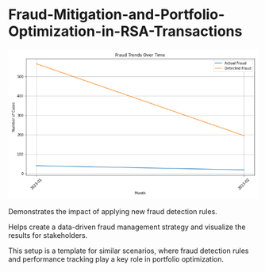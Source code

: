 # Fraud-Mitigation-and-Portfolio-Optimization-in-RSA-Transactions

![alt text](https://github.com/gaptab/Fraud-Mitigation-and-Portfolio-Optimization-in-RSA-Transactions/blob/main/Fraud_Trends.png)

Demonstrates the impact of applying new fraud detection rules.

Helps create a data-driven fraud management strategy and visualize the results for stakeholders.

This setup is a template for similar scenarios, where fraud detection rules and performance tracking play a key role in portfolio optimization.
